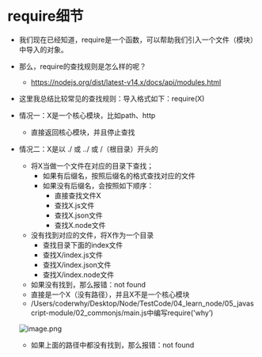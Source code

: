 # require细节

- 我们现在已经知道，require是一个函数，可以帮助我们引入一个文件（模块）中导入的对象。

- 那么，require的查找规则是怎么样的呢？
  + https://nodejs.org/dist/latest-v14.x/docs/api/modules.html

- 这里我总结比较常见的查找规则：导入格式如下：require(X)

- 情况一：X是一个核心模块，比如path、http
  + 直接返回核心模块，并且停止查找

- 情况二：X是以 ./ 或 ../ 或 /（根目录）开头的
  + 将X当做一个文件在对应的目录下查找；
    + 如果有后缀名，按照后缀名的格式查找对应的文件
    + 如果没有后缀名，会按照如下顺序：
      + 直接查找文件X
      + 查找X.js文件
      + 查找X.json文件
      + 查找X.node文件
  + 没有找到对应的文件，将X作为一个目录
    + 查找目录下面的index文件
    + 查找X/index.js文件
    + 查找X/index.json文件
    + 查找X/index.node文件
  + 如果没有找到，那么报错：not found
  + 直接是一个X（没有路径），并且X不是一个核心模块
  + /Users/coderwhy/Desktop/Node/TestCode/04_learn_node/05_javascript-module/02_commonjs/main.js中编写require('why’)

  ![image.png](https://p6-juejin.byteimg.com/tos-cn-i-k3u1fbpfcp/62a3842b57f64e688489fc6dba454277~tplv-k3u1fbpfcp-watermark.image)
  
  + 如果上面的路径中都没有找到，那么报错：not found
